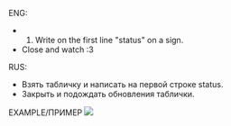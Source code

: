ENG:
 - 1. Write on the first line "status" on a sign.
 - Close and watch :3

RUS:
 - Взять табличку и написать на первой строке status.
 - Закрыть и подождать обновления таблички.

EXAMPLE/ПРИМЕР
![](http://pp.vk.me/c629126/v629126517/c928/E99LLIOTuTE.jpg)
